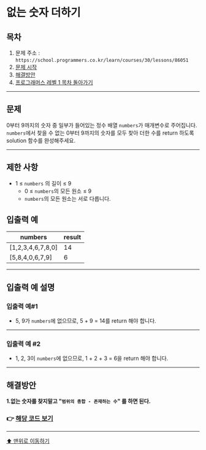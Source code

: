 # 없는 숫자 더하기

## 목차

1. 문제 주소 : `https://school.programmers.co.kr/learn/courses/30/lessons/86051`
2. [문제 시작](#문제)
3. [해결방안](#해결방안)
4. [프로그래머스 레벨 1 목차 돌아가기](../README.md)
___

## 문제

0부터 9까지의 숫자 중 일부가 들어있는 정수 배열 `numbers`가 매개변수로 주어집니다.<br>
`numbers`에서 찾을 수 없는 0부터 9까지의 숫자를 모두 찾아 더한 수를 return 하도록 solution 함수를 완성해주세요.

___

## 제한 사항

+ 1 ≤ `numbers` 의 길이 ≤ 9
  + 0 ≤ `numbers`의 모든 원소 ≤ 9
  + `numbers`의 모든 원소는 서로 다릅니다.

## 입출력 예

| numbers	          | result |
|-------------------|--------|
| [1,2,3,4,6,7,8,0] | 14     |
| [5,8,4,0,6,7,9]   | 6      |

___

## 입출력 예 설명

### 입출력 예#1

+ 5, 9가 `numbers`에 없으므로, 5 + 9 = 14를 return 해야 합니다.

---

### 입출력 예 #2

+ 1, 2, 3이 `numbers`에 없으므로, 1 + 2 + 3 = 6을 return 해야 합니다.

---

## 해결방안
**1.없는 숫자를 찾지말고 "`범위의 총합 - 존재하는 수`" 를 하면 된다.** <br>

### 👉 [해당 코드 보기](없는숫자더하기.java)

---

[⬆ 맨위로 이동하기](#없는-숫자-더하기)
